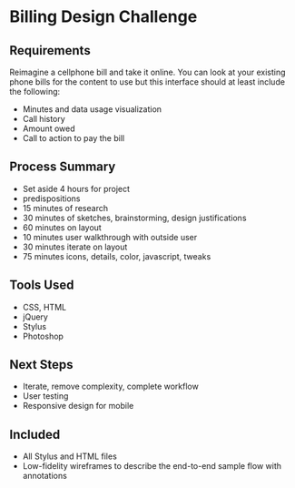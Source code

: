 Billing Design Challenge
=======
## Requirements ##
Reimagine a cellphone bill and take it online. You can look at your existing phone bills for
 the content to use but this interface should at least include the following:
* Minutes and data usage visualization
* Call history
* Amount owed
* Call to action to pay the bill

## Process Summary ##
* Set aside 4 hours for project
* predispositions
* 15 minutes of research
* 30 minutes of sketches, brainstorming, design justifications
* 60 minutes on layout
* 10 minutes user walkthrough with outside user
* 30 minutes iterate on layout
* 75 minutes icons, details, color, javascript, tweaks

## Tools Used ##
* CSS, HTML
* jQuery
* Stylus
* Photoshop

## Next Steps ##
* Iterate, remove complexity, complete workflow
* User testing
* Responsive design for mobile

## Included ##
* All Stylus and HTML files
* Low-fidelity wireframes to describe the end-to-end sample flow with annotations
